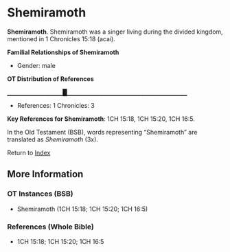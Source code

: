 # Shemiramoth
**Shemiramoth**. 
Shemiramoth was a singer living during the divided kingdom, mentioned in 1 Chronicles 15:18 (acai). 




**Familial Relationships of Shemiramoth**


* Gender: male


**OT Distribution of References**

▁▁▁▁▁▁▁▁▁▁▁▁█▁▁▁▁▁▁▁▁▁▁▁▁▁▁▁▁▁▁▁▁▁▁▁▁▁▁
* References: 1 Chronicles: 3



**Key References for Shemiramoth**: 
1CH 15:18, 1CH 15:20, 1CH 16:5. 


In the Old Testament (BSB), words representing “Shemiramoth” are translated as 
*Shemiramoth* (3x). 




Return to [Index](00-Index.md)

## More Information

### OT Instances (BSB)

* Shemiramoth (1CH 15:18; 1CH 15:20; 1CH 16:5)



### References (Whole Bible)

* 1CH 15:18; 1CH 15:20; 1CH 16:5



